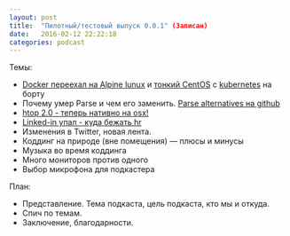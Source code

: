 ```yaml
---
layout: post
title:  "Пилотный/тестовый выпуск 0.0.1" (Записан)
date:   2016-02-12 22:22:18
categories: podcast
---
```


Темы:

- [Docker переехал на Alpine lunux](https://www.brianchristner.io/docker-is-moving-to-alpine-linux)
  и  [тонкий СentOS](http://seven.centos.org/2016/02/new-centos-atomic-host-available) с [kubernetes](http://kubernetes.io) на борту
- Почему умер Parse и чем его заменить.
  [Parse alternatives на github](https://github.com/relatedcode/ParseAlternatives)
- [htop 2.0 - теперь нативно на osx!](http://hisham.hm/htop/)
- [Linked-in упал - куда бежать hr](http://utmagazine.ru/posts/17396-socset-linkedin-obvalilas-na-43-mozhno-li-pristupat-k-pokupkam)
- Изменения в Twitter, новая лента.
- Коддинг на природе (вне помещения) — плюсы и минусы
- Музыка во время коддинга
- Много мониторов против одного
- Выбор микрофона для подкастера

План:

- Представление. Тема подкаста, цель подкаста, кто мы и откуда.
- Спич по темам.
- Заключение, благодарности. 
